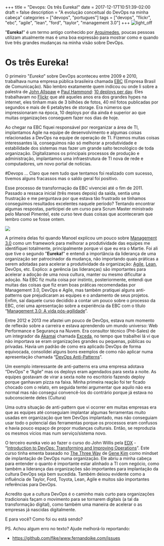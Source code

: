 +++
title = "Devops: Os três Eureka!"
date = 2017-12-17T10:51:39-02:00
draft = false
description = "A evolução conceitual do DevOps na minha cabeça"
categories = ["devops", "portugues"]
tags = ["devops", "flickr", "ebc", "agile", "lean", "ford", "taylor", "management 3.0"]
+++
![light_off](/images/light_off.jpg)

"**Eureka!**" é um termo antigo conhecido por [Arquimedes](https://en.wikipedia.org/wiki/Archimedes), poucas pessoas utilizam atualmente mas é uma boa expressão para mostrar como e quando tive três grandes mudanças na minha visão sobre DevOps. 

# Os três Eureka!

O primeiro "*Eureka*" sobre DevOps aconteceu entre 2009 e 2010, trabalhava numa empresa pública brasileira chamada [EBC](https://www.ebc.com.br/) (Empresa Brasil de Comunicação). Não lembro exatamente quem indicou ou onde li sobre a palestra de [John Allspaw](https://twitter.com/allspaw) e [Paul Hammond](https://www.paulhammond.org/): [10 deploys per day](https://www.slideshare.net/jallspaw/10-deploys-per-day-dev-and-ops-cooperation-at-flickr). Eles trabalhavam no [Flickr](https://www.flickr.com/) que até aqueles anos era dos grandes hypes na internet, eles tinham mais de 3 bilhões de fotos, 40 mil fotos publicadas por segundos e mais de 6 petabytes de storage. Era números que impressionaram na época, 10 deploys por dia ainda é superior ao que muitas organizações conseguem fazer nos dias de hoje.

Ao chegar na EBC fiquei responsável por reorganizar a área de TI, implantamos Agile na equipe de desenvolvimento e algumas coisas relacionadas a DevOps na equipe de operação de TI. Fizemos muitas coisas interessantes lá, conseguimos não só melhorar a produtividade e estabilidade dos sistemas mas fazer um grande salto tecnológico de toda organização. Digitalizamos os principais processos de produção e administração, implantamos uma infraestrutura de TI nova de rede e computadores, um novo portal de notícias.

#Devops … Claro que nem tudo que tentamos foi realizado com sucesso, tivemos alguns fracassos mas o saldo geral foi positivo.

Esse processo de transformação da EBC vivenciei até o fim de 2011. Passado a ressaca inicial (três meses depois) da saída, sentia uma frustração e me perguntava por que estava tão frustrado se tínhamos conseguimos resultados excelentes naquele período? Tentando encontrar algumas respostas, participei de um curso para Scrum Master ministrado pelo Manoel Pimentel, este curso teve duas coisas que aconteceram que lembro como se fosse ontem.

![](/images/martie_management30.png)

A primeira delas foi quando Manoel explicou um pouco sobre [Management 3.0](https://management30.com/) como um framework para melhorar a produtividade das equipes me identifiquei totalmente, principalmente porque vi que eu era o Martie. Foi ali que tive o segundo "**Eureka!**" e entendi a importância da liderança de uma organização ser patrocinador da mudança, não importando quais práticas a serem adotadas para acelerar a produtividade da organização: [Agile](https://agilemanifesto.org/), [Lean](https://www.lean.org/WhatsLean/), DevOps, etc. Explico: a gerência (as lideranças) são importantes para acelerar a adoção de uma nova cultura, manter ou mesmo dificultar a adoção. Na EBC fiz muita coisa por instinto, posteriormente, entendi que muitas das coisas que fiz eram boas práticas recomendadas por Management 3.0, DevOps e Agile, mas também pratiquei alguns anti-patterns que prejudicaram as equipes e o andamento de seus projetos. Enfim, saí daquele curso decidido a contar um pouco sobre o processo da EBC, criei uma apresentação sobre a experiência da EBC com o título “[Management 3.0: A vida pós-agilidade](https://www.slideshare.net/fernandoike/managenment-30-alm-da-agilidade-40440168)”.

Entre 2012 e 2013 me afastei um pouco de DevOps, estava num momento de reflexão sobre a carreira e estava aprendendo um mundo universo: Web Performance e Segurança na Nuvem. Era consultor técnico (Pré-Sales) de um integrador da [Akamai](https://www.akamai.com/) chamada [Exceda](https://www.exceda.com/br/), no tempo que trabalhei lá vi que não importava se eram organizações grandes ou pequenas, públicas ou privadas. Havia um padrão de como era aplicado DevOps de forma equivocada, consolidei alguns bons exemplos de como não aplicar numa apresentação chamada “[DevOps Anti-Patterns](https://www.slideshare.net/fernandoike/dev-ops-anti-patterns)”. 

Um exemplo interessante de anti-patterns era uma empresa adotava “DevOps” e “Agile” mas os deploys eram agendados para sexta a noite. As equipes gostavam de virar a sexta noite no escritório fazendo deploy porque ganhavam pizza na faixa. Minha primeira reação foi ter ficado chocado com o relato, em seguida tentei argumentar que aquilo não era normal mas não consegui convencê-los do contrário porque já estava no subconsciente deles (Cultura)

Uma outra situação de anti-pattern que vi ocorrer em muitas empresas era que as equipes até conseguiam implantar algumas ferramentas muito usadas em organização que tem DevOps implantado, mas não conseguiam usar todo o potencial das ferramentas porque os processos eram confusos e havia pouco espaço de propor mudanças culturais. Então, se reproduzia os mesmos vícios mas num serviço/sistema novo. 

O terceiro eureka veio ao fazer o curso do John Willis pela [EDX](https://www.edx.org/) - “[Introduction to DevOps: Transforming and Improving Operations](https://www.edx.org/course/introduction-devops-transforming-linuxfoundationx-lfs161x)”. Este curso tinha ementa baseado no [The Three Way](https://itrevolution.com/the-three-ways-principles-underpinning-devops/) de [Gene Kim](https://www.realgenekim.me/) como mindset de implantação de DevOps numa organização. Ele abriu a  minha cabeça para entender o quanto é importante estar alinhado a TI com negócio, como também a liderança das organizações são importantes para implantação da cultura DevOps seja bem sucedida. Também deixou evidente como a influência de Taylor, Ford, Toyota, Lean, Agile e muitos são importantes referências para DevOps.

Acredito que a cultura DevOps é o caminho mais curto para organizações tradicionais façam o movimento para se tornarem digitais (a tal da transformação digital), como também uma maneira de acelerar o as empresas já nascidas digitalmente. 

E para você? Como foi ou está sendo?

PS. Achou algum erro no texto? Ajude melhorá-lo reportando:

- https://github.com/fike/www.fernandoike.com/issues